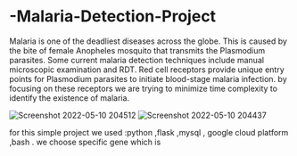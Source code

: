# -Malaria-Detection-Project


Malaria is one of the deadliest diseases across the globe. This is caused by the bite of female Anopheles mosquito that transmits the Plasmodium parasites. Some current malaria detection techniques include manual microscopic examination and RDT. Red cell receptors provide unique entry points for Plasmodium parasites to initiate blood-stage malaria infection. by focusing on these receptors we are trying to minimize time complexity to identify the existence of malaria.


![Screenshot 2022-05-10 204512](https://user-images.githubusercontent.com/58251849/167700967-8610d46d-4502-4908-9bba-deb0449891e0.png)
![Screenshot 2022-05-10 204437](https://user-images.githubusercontent.com/58251849/167700980-77f0d788-54ba-4089-a09a-07304574add7.png)

for this simple project we used :python ,flask ,mysql , google cloud platform ,bash .
we choose specific gene which is 
